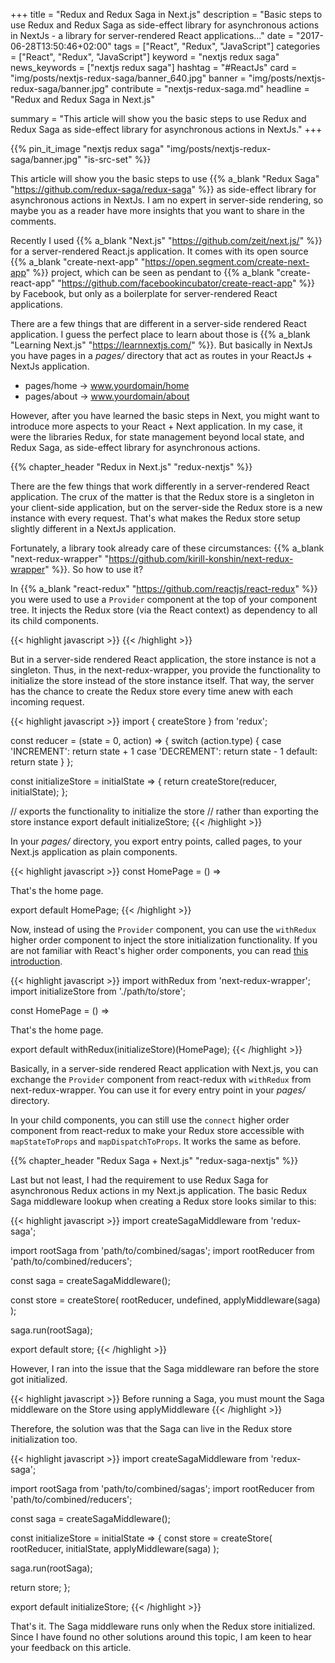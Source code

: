 +++
title = "Redux and Redux Saga in Next.js"
description = "Basic steps to use Redux and Redux Saga as side-effect library for asynchronous actions in NextJs - a library for server-rendered React applications..."
date = "2017-06-28T13:50:46+02:00"
tags = ["React", "Redux", "JavaScript"]
categories = ["React", "Redux", "JavaScript"]
keyword = "nextjs redux saga"
news_keywords = ["nextjs redux saga"]
hashtag = "#ReactJs"
card = "img/posts/nextjs-redux-saga/banner_640.jpg"
banner = "img/posts/nextjs-redux-saga/banner.jpg"
contribute = "nextjs-redux-saga.md"
headline = "Redux and Redux Saga in Next.js"

summary = "This article will show you the basic steps to use Redux and Redux Saga as side-effect library for asynchronous actions in NextJs."
+++

{{% pin_it_image "nextjs redux saga" "img/posts/nextjs-redux-saga/banner.jpg" "is-src-set" %}}

This article will show you the basic steps to use {{% a_blank "Redux Saga" "https://github.com/redux-saga/redux-saga" %}} as side-effect library for asynchronous actions in NextJs. I am no expert in server-side rendering, so maybe you as a reader have more insights that you want to share in the comments.

Recently I used {{% a_blank "Next.js" "https://github.com/zeit/next.js/" %}} for a server-rendered React.js application. It comes with its open source {{% a_blank "create-next-app" "https://open.segment.com/create-next-app" %}} project, which can be seen as pendant to {{% a_blank "create-react-app" "https://github.com/facebookincubator/create-react-app" %}} by Facebook, but only as a boilerplate for server-rendered React applications.

There are a few things that are different in a server-side rendered React application. I guess the perfect place to learn about those is {{% a_blank "Learning Next.js" "https://learnnextjs.com/" %}}. But basically in NextJs you have pages in a *pages/* directory that act as routes in your ReactJs + NextJs application.

* pages/home -> www.yourdomain/home
* pages/about -> www.yourdomain/about

However, after you have learned the basic steps in Next, you might want to introduce more aspects to your React + Next application. In my case, it were the libraries Redux, for state management beyond local state, and Redux Saga, as side-effect library for asynchronous actions.

{{% chapter_header "Redux in Next.js" "redux-nextjs" %}}

There are the few things that work differently in a server-rendered React application. The crux of the matter is that the Redux store is a singleton in your client-side application, but on the server-side the Redux store is a new instance with every request. That's what makes the Redux store setup slightly different in a NextJs application.

Fortunately, a library took already care of these circumstances: {{% a_blank "next-redux-wrapper" "https://github.com/kirill-konshin/next-redux-wrapper" %}}. So how to use it?

In {{% a_blank "react-redux" "https://github.com/reactjs/react-redux" %}} you were used to use a `Provider` component at the top of your component tree. It injects the Redux store (via the React context) as dependency to all its child components.

{{< highlight javascript >}}
<Provider store={store}>
  <MyRootComponent />
</Provider>
{{< /highlight >}}

But in a server-side rendered React application, the store instance is not a singleton. Thus, in the next-redux-wrapper, you provide the functionality to initialize the store instead of the store instance itself. That way, the server has the chance to create the Redux store every time anew with each incoming request.

{{< highlight javascript >}}
import { createStore } from 'redux';

const reducer = (state = 0, action) => {
  switch (action.type) {
    case 'INCREMENT':
      return state + 1
    case 'DECREMENT':
      return state - 1
    default:
      return state
  }
};

const initializeStore = initialState => {
  return createStore(reducer, initialState);
};

// exports the functionality to initialize the store
// rather than exporting the store instance
export default initializeStore;
{{< /highlight >}}

In your *pages/* directory, you export entry points, called pages, to your Next.js application as plain components.

{{< highlight javascript >}}
const HomePage = () =>
  <div>
    That's the home page.
  </div>

export default HomePage;
{{< /highlight >}}

Now, instead of using the `Provider` component, you can use the `withRedux` higher order component to inject the store initialization functionality. If you are not familiar with React's higher order components, you can read [this introduction](https://www.robinwieruch.de/gentle-introduction-higher-order-components/).

{{< highlight javascript >}}
import withRedux from 'next-redux-wrapper';
import initializeStore from './path/to/store';

const HomePage = () =>
  <div>
    That's the home page.
  </div>

export default withRedux(initializeStore)(HomePage);
{{< /highlight >}}

Basically, in a server-side rendered React application with Next.js, you can exchange the `Provider` component from react-redux with `withRedux` from next-redux-wrapper. You can use it for every entry point in your *pages/* directory.

In your child components, you can still use the `connect` higher order component from react-redux to make your Redux store accessible with `mapStateToProps` and `mapDispatchToProps`. It works the same as before.

{{% chapter_header "Redux Saga + Next.js" "redux-saga-nextjs" %}}

Last but not least, I had the requirement to use Redux Saga for asynchronous Redux actions in my Next.js application. The basic Redux Saga middleware lookup when creating a Redux store looks similar to this:

{{< highlight javascript >}}
import createSagaMiddleware from 'redux-saga';

import rootSaga from 'path/to/combined/sagas';
import rootReducer from 'path/to/combined/reducers';

const saga = createSagaMiddleware();

const store = createStore(
  rootReducer,
  undefined,
  applyMiddleware(saga)
);

saga.run(rootSaga);

export default store;
{{< /highlight >}}

However, I ran into the issue that the Saga middleware ran before the store got initialized.

{{< highlight javascript >}}
Before running a Saga, you must mount the Saga middleware on the Store using applyMiddleware
{{< /highlight >}}

Therefore, the solution was that the Saga can live in the Redux store initialization too.

{{< highlight javascript >}}
import createSagaMiddleware from 'redux-saga';

import rootSaga from 'path/to/combined/sagas';
import rootReducer from 'path/to/combined/reducers';

const saga = createSagaMiddleware();

const initializeStore = initialState => {
  const store = createStore(
    rootReducer,
    initialState,
    applyMiddleware(saga)
  );

  saga.run(rootSaga);

  return store;
};

export default initializeStore;
{{< /highlight >}}

That's it. The Saga middleware runs only when the Redux store initialized. Since I have found no other solutions around this topic, I am keen to hear your feedback on this article.